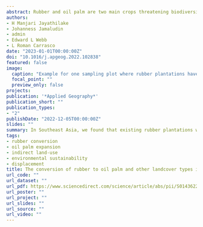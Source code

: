 ```yaml
---
abstract: Rubber and oil palm are two main crops threatening biodiversity and natural habitats in Southeast Asia. The expansion of these crops has been transforming landscapes in the region replacing vast areas of forests and other croplands. Here, we utilize existing crop expansion time series data and tree plantation maps combined with image interpretation methods to identify rubber-associated land cover dynamics including the extent of rubber conversion to oil palm. While existing rubber plantations in 2014 had been converted from multiple land cover types including forests, we documented more rubber conversion to oil palm and other land cover types between 2014 and 2020. The percentage conversion of existing rubber plantations to oil palm was 1.9% and 2.6% for Indonesia and Malaysia, respectively. The estimated overall rate of this conversion was 10 500 ha/year. This slow readjustment of rubber and oil palm, following their competitive advantages, may reshape agricultural threats to tropical and sub-tropical environments through indirect land-use change. Continuation of this trend could lead to displacement of rubber to countries like Cambodia, Laos, and Myanmar threatening remaining natural habitats. Sustainability measures should therefore simultaneously focus on both oil palm and rubber considering their coupled transboundary displacement trends.
authors:
- H Manjari Jayathilake
- Johanness Jamaludin
- admin
- Edward L Webb
- L Roman Carrasco
date: "2023-01-01T00:00:00Z"
doi: "10.1016/j.apgeog.2022.102838"
featured: false
image:
  caption: "Example for one sampling plot where rubber plantations have been cleared for oil palm in Indonesia. (a) satellite images of the plot in 2005, (b) 2014, (c) 2018 and (d) the surrounding area in 2018."
  focal_point: ""
  preview_only: false
projects:
publication: '*Applied Geography*'
publication_short: ""
publication_types:
- "2"
publishDate: "2022-12-05T00:00:00Z"
slides: ""
summary: In Southeast Asia, we found that existing rubber plantations were being converted to oil palm, with 1.9% and 2.6% for Indonesia and Malaysia, respectively—this conversion was estimated at 10500 ha per year. 
tags:
- rubber conversion
- oil palm expansion
- indirect land-use
- environmental sustainability
- displacement
title: The conversion of rubber to oil palm and other landcover types in Southeast Asia
url_code: ""
url_dataset: ""
url_pdf: https://www.sciencedirect.com/science/article/abs/pii/S0143622822002090?via%3Dihub
url_poster: ""
url_project: ""
url_slides: ""
url_source: ""
url_video: ""
---
```

<div data-badge-details="right" data-badge-type="medium-donut" data-doi="10.1016/j.apgeog.2022.102838" data-hide-no-mentions="true" class="altmetric-embed"></div>

<span class="__dimensions_badge_embed__" data-doi="10.1016/j.apgeog.2022.102838" data-legend="always"></span><script async src="https://badge.dimensions.ai/badge.js" charset="utf-8"></script>
